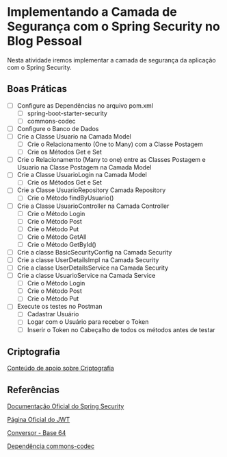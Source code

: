 # Implementando a Camada de Segurança com o Spring Security no Blog Pessoal

Nesta atividade iremos implementar a camada de segurança da aplicação com o Spring Security. 

<h2>Boas Práticas</h2>

- [ ] Configure as Dependências no arquivo pom.xml
  - [ ] spring-boot-starter-security
  - [ ] commons-codec
- [ ] Configure o Banco de Dados
- [ ] Crie a Classe Usuario na Camada Model
  - [ ] Crie o Relacionamento (One to Many) com a Classe Postagem
  - [ ] Crie os Métodos Get e Set
- [ ] Crie o Relacionamento (Many to one) entre as Classes Postagem e Usuario na Classe Postagem na Camada Model
- [ ] Crie a Classe UsuarioLogin na Camada Model
  - [ ] Crie os Métodos Get e Set
- [ ] Crie a Classe UsuarioRepository Camada Repository
  - [ ] Crie o Método findByUsuario()
- [ ] Crie a Classe UsuarioController na Camada Controller
  - [ ] Crie o Método Login
  - [ ] Crie o Método Post
  - [ ] Crie o Método Put
  - [ ] Crie o Método GetAll
  - [ ] Crie o Método GetById()
- [ ] Crie a classe BasicSecurityConfig na Camada Security
- [ ] Crie a classe UserDetailsImpl na Camada Security
- [ ] Crie a classe UserDetailsService na Camada Security
- [ ] Crie a classe UsuarioService na Camada Service
  - [ ] Crie o Método Login
  - [ ] Crie o Método Post
  - [ ] Crie o Método Put
- [ ] Execute os testes no Postman
  - [ ] Cadastrar Usuário
  - [ ] Logar com o Usuário para receber o Token
  - [ ] Inserir o Token no Cabeçalho de todos os métodos antes de testar

<h2>Criptografia</h2>

<a href="https://github.com/rafaelq80/Spring/tree/main/aula_05/criptografia" target="_blank">Conteúdo de apoio sobre Criptografia</a>

<h2>Referências</h2>

<a href="https://spring.io/projects/spring-security" target="_blank">Documentação Oficial do Spring Security</a>

<a href="https://jwt.io/" target="_blank">Página Oficial do JWT</a>

<a href="https://www.base64url.com/" target="_blank">Conversor - Base 64</a>

<a href="https://commons.apache.org/proper/commons-codec/" target="_blank">Dependência commons-codec</a>

